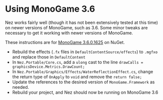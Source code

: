 
Using MonoGame 3.6
==========

Nez works fairly well (though it has not been extensively tested at this time) on newer versions of MonoGame, such as 3.6.
Some minor tweaks are necessary to get it working with newer versions of MonoGame.

These instructions are for [MonoGame 3.6.0.1625](https://www.nuget.org/packages/MonoGame.Framework.Portable/3.6.0.1625) on NuGet.

- Rebuild the effects (`.fx` files in `DefaultContentSource/effects`) to `.mgfxo` and replace those in `DefaultContent`
- In `Nez.Portable/Core.cs`, add a `ulong` cast to the line `drawCalls = graphicsDevice.Metrics.DrawCount;`
- In `Nez.Portable/Graphics/Effects/WaterReflectionEffect.cs`, change the return type of `OnApply` to `void` and remove the `return false;`
- Update the references to the desired version of `MonoGame.Framework` as needed.
- Rebuild your project, and Nez should now be running on MonoGame 3.6

